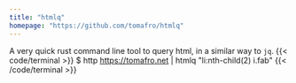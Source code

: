 ```yaml
---
title: "htmlq"
homepage: "https://github.com/tomafro/htmlq"
---
```

A very quick rust command line tool to query html, in a similar way to `jq`.
{{< code/terminal >}}
$ http https://tomafro.net | htmlq "li:nth-child(2) i.fab"
<i class="fab fa-github-square"></i>
{{< /code/terminal >}}
